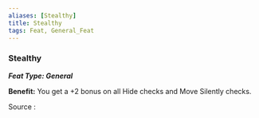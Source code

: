 ```yaml
---
aliases: [Stealthy]
title: Stealthy
tags: Feat, General_Feat
---
```

### Stealthy 
***Feat Type: General***

**Benefit:** You get a +2 bonus on all Hide checks and Move Silently
checks.


Source :